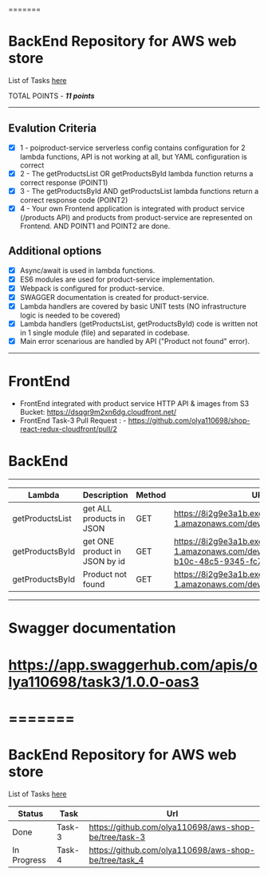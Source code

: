 =======

# BackEnd Repository for AWS web store

List of Tasks [here](https://github.com/EPAM-JS-Competency-center/cloud-development-course-initial)


TOTAL POINTS - _**11 points**_

---

## **Evalution Criteria**

- [x] 1 - poiproduct-service serverless config contains configuration for 2 lambda functions, API is not working at all, but YAML configuration is correct
- [x] 2 - The getProductsList OR getProductsById lambda function returns a correct response (POINT1)
- [x] 3 - The getProductsById AND getProductsList lambda functions return a correct response code (POINT2)
- [x] 4 - Your own Frontend application is integrated with product service (/products API) and products from product-service are represented on Frontend. AND POINT1 and POINT2 are done.

## **Additional options**

- [x] Async/await is used in lambda functions.
- [x] ES6 modules are used for product-service implementation.
- [x] Webpack is configured for product-service.
- [x] SWAGGER documentation is created for product-service.
- [x] Lambda handlers are covered by basic UNIT tests (NO infrastructure logic is needed to be covered)
- [x] Lambda handlers (getProductsList, getProductsById) code is written not in 1 single module (file) and separated in codebase.
- [x] Main error scenarious are handled by API ("Product not found" error).

---

# **FrontEnd**

- FrontEnd integrated with product service HTTP API & images from S3 Bucket: https://dsqgr9m2xn6dg.cloudfront.net/
- FrontEnd Task-3 Pull Request : - https://github.com/olya110698/shop-react-redux-cloudfront/pull/2

# **BackEnd**

---

| Lambda          | Description                   | Method | URL                                                                                                      |
| --------------- | ----------------------------- | ------ | -------------------------------------------------------------------------------------------------------- |
| getProductsList | get ALL products in JSON      | GET    | https://8i2g9e3a1b.execute-api.eu-west-1.amazonaws.com/dev/products                                      |
| getProductsById | get ONE product in JSON by id | GET    | https://8i2g9e3a1b.execute-api.eu-west-1.amazonaws.com/dev/products/7567ec4b-b10c-48c5-9345-fc73c48a80a4 |
| getProductsById | Product not found             | GET    | https://8i2g9e3a1b.execute-api.eu-west-1.amazonaws.com/dev/products/777                                  |

---

# **Swagger documentation**

# https://app.swaggerhub.com/apis/olya110698/task3/1.0.0-oas3
=======
=======

# BackEnd Repository for AWS web store

List of Tasks [here](https://github.com/EPAM-JS-Competency-center/cloud-development-course-initial)

| Status      | Task   | Url                                                   |
| ----------- | ------ | ----------------------------------------------------- |
| Done        | Task-3 | https://github.com/olya110698/aws-shop-be/tree/task-3 |
| In Progress | Task-4 | https://github.com/olya110698/aws-shop-be/tree/task_4 |



